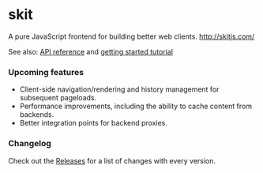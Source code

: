 skit
====
A pure JavaScript frontend for building better web clients.
<a href="http://skitjs.com/">http://skitjs.com/</a>

See also: <a href="http://skitjs.com/docs">API reference</a> and <a href="http://skitjs.com/getting-started">getting started tutorial</a>

### Upcoming features

* Client-side navigation/rendering and history management for subsequent pageloads.
* Performance improvements, including the ability to cache content from backends.
* Better integration points for backend proxies.

### Changelog

Check out the <a href="https://github.com/clusterinc/skit/releases">Releases</a> for a list of changes with every version.
